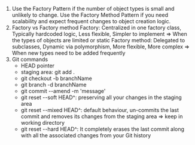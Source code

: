 1. Use the Factory Pattern if the number of object types is small and unlikely to change.
Use the Factory Method Pattern if you need scalability and expect frequent changes to object creation logic.
2. Factory vs Factory method
Factory: Centralized in one factory class, Typically hardcoded logic, Less flexible, Simpler to implement
=> When the types of objects are limited or static
Factory method: Delegated to subclasses, Dynamic via polymorphism, More flexible, More complex
=> When new types need to be added frequently
3. Git commands
    - HEAD pointer
    - staging area: git add .
    - git checkout -b branchName
    - git branch -d branchName
    - git commit --amend -m 'message'
    - git reset --soft HEAD^: preserving all your changes in the staging area
    - git reset --mixed HEAD^: default behaviour,  un-commits the last commit and removes its changes from the staging area
    => keep in working directory
    - git reset --hard HEAD^: It completely erases the last commit along with all the associated changes from your Git history